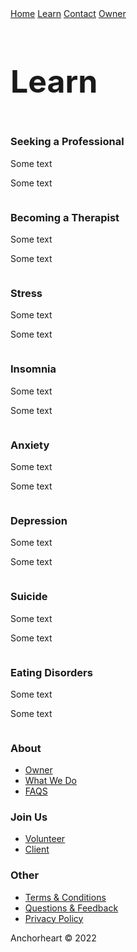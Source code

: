<html lang="en">
<head>
<link href="//maxcdn.bootstrapcdn.com/bootstrap/4.1.1/css/bootstrap.min.css" rel="stylesheet" id="bootstrap-css">
<script src="//maxcdn.bootstrapcdn.com/bootstrap/4.1.1/js/bootstrap.min.js"></script>
<script src="//cdnjs.cloudflare.com/ajax/libs/jquery/3.2.1/jquery.min.js"></script>
<title>Anchorheart</title>
<meta charset="utf-8">
<meta name="viewport" content="width=device-width, initial-scale=1">
<meta name="author" content="Taybah Mohammad">
<meta name="viewport" content="width=device-width, initial-scale=1">
<link rel="stylesheet" href="https://cdnjs.cloudflare.com/ajax/libs/font-awesome/4.7.0/css/font-awesome.min.css">
<meta name="viewport" content="width=device-width, initial-scale=1">
<script src="https://cdnjs.cloudflare.com/ajax/libs/jquery/3.2.1/jquery.min.js"></script>
    <script src="https://cdnjs.cloudflare.com/ajax/libs/twitter-bootstrap/4.1.3/js/bootstrap.bundle.min.js"></script>
<style>

* {
  box-sizing: border-box;
}

/* Float four columns side by side */
.column {
  float: left;
  width: 25%;
  padding: 0 10px;
}

/* Remove extra left and right margins, due to padding */
.row {margin: 0 -5px;}

/* Clear floats after the columns */
.row:after {
  content: "";
  display: table;
  clear: both;
}

/* Responsive columns */
@media screen and (max-width: 600px) {
  .column {
    width: 100%;
    display: block;
    margin-bottom: 20px;
  }
}

/* Style the counter cards */
.card {
  box-shadow: 0 4px 8px 0 rgba(0, 0, 0, 0.2);
  padding: 16px;
  text-align: center;
  background-color: #f1f1f1;
}

 body {
  margin: 0;
  font-family: Arial, Helvetica, sans-serif;
}

.topnav {
  overflow: hidden;
  background-color: #333;
}

.topnav a {
  float: left;
  display: block;
  color: ##f1f1f1;
  text-align: center;
  padding: 14px 16px;
  text-decoration: none;
  font-size: 17px;
}

.topnav a:hover {
  background-color: #ddd;
  color: black;
}

.topnav a.active {
  background-color: #04AA6D;
  color: white;
}

.topnav .icon {
  display: none;
}

@media screen and (max-width: 600px) {
  .topnav a:not(:first-child) {display: none;}
  .topnav a.icon {
    float: right;
    display: block;
  }
}

@media screen and (max-width: 600px) {
  .topnav.responsive {position: relative;}
  .topnav.responsive .icon {
    position: absolute;
    right: 0;
    top: 0;
  }
  .topnav.responsive a {
    float: none;
    display: block;
    text-align: left;
  }
}


/*style the list in the footer*/
nav2 {
  text-align: center;
  width: 500%;
  height: 200px; /* only for demonstration, should be removed */
  background: ;
  padding: 20px;
}

/* Style the list inside the menu */
nav ul {
  list-style-type: none;
  padding: 0;
}

article {
  float: left;
  padding: 20px;
  width: 100%;
  background-color: #f1f1f1;
}

/* Clear floats after the columns */
section::after {
  content: "";
  display: table;
  clear: both;
}

/* Responsive layout - makes the two columns/boxes stack on top of each other instead of next to each other, on small screens */
@media (max-width: 600px) {
  nav, article {
    width: 100%;
    height: auto;
  }
}

</style>
</head>
<body>

<div class="topnav" id="myTopnav">
  <a href="https://anchor-heart.github.io/index.html" class="active">Home</a>
  <a href="#Learn">Learn</a>
  <a href="https://anchor-heart.github.io/message.html">Contact</a>
  <a href="https://anchor-heart.github.io/owner.html">Owner</a>
  <a href="javascript:void(0);" class="icon" onclick="myFunction()">
    <i class="fa fa-bars"></i>
  </a>
</div>

<script>
function myFunction() {
  var x = document.getElementById("myTopnav");
  if (x.className === "topnav") {
    x.className += " responsive";
  } else {
    x.className = "topnav";
  }
}
</script>

 <h1 style="font-size:50px;">Learn</h1>
  </header>


<div class="row">
  <div class="column">
    <div class="card">
      <h3>Seeking a Professional</h3>
      <p>Some text</p>
      <p>Some text</p>
    </div>
  </div>

  <div class="column">
    <div class="card">
      <h3>Becoming a Therapist</h3>
      <p>Some text</p>
      <p>Some text</p>
    </div>
  </div>
  
  <div class="column">
    <div class="card">
      <h3>Stress</h3>
      <p>Some text</p>
      <p>Some text</p>
    </div>
  </div>
  
  <div class="column">
    <div class="card">
      <h3>Insomnia</h3>
      <p>Some text</p>
      <p>Some text</p>
    </div>
  </div>
</div>

<div class="row">
  <div class="column">
    <div class="card">
      <h3>Anxiety</h3>
      <p>Some text</p>
      <p>Some text</p>
    </div>
  </div>

  <div class="column">
    <div class="card">
      <h3>Depression</h3>
      <p>Some text</p>
      <p>Some text</p>
    </div>
  </div>
  
  <div class="column">
    <div class="card">
      <h3>Suicide</h3>
      <p>Some text</p>
      <p>Some text</p>
    </div>
  </div>
  
  <div class="column">
    <div class="card">
      <h3>Eating Disorders</h3>
      <p>Some text</p>
      <p>Some text</p>
    </div>
  </div>
</div>

</body>
</html>

<div class="footer-clean">
    <footer>
        <div class="container">
            <div class="row justify-content-center">
                    <div class="col-sm-4 col-md-3 item">
                        <h3>About</h3>
                        <ul>
                            <li><a href="https://anchor-heart.github.io/owner.html">Owner</a></li>
                            <li><a href="#">What We Do</a></li>
                            <li><a href="https://anchor-heart.github.io/FAQS.html">FAQS</a></li>
                        </ul>
                    </div>
                    <div class="col-sm-4 col-md-3 item">
                        <h3>Join Us</h3>
                        <ul>
                            <li><a href="https://anchor-heart.github.io/volunteer.html">Volunteer</a></li>
                            <li><a href="https://anchor-heart.github.io/client.html">Client</a></li>
                        </ul>
                    </div>
                    <div class="col-sm-4 col-md-3 item">
                        <h3>Other</h3>
                        <ul>
                            <li><a href="https://anchor-heart.github.io/terms.html">Terms & Conditions</a></li>
                            <li><a href="https://anchor-heart.github.io/message.html">Questions & Feedback</a></li>
                            <li><a href="#">Privacy Policy</a></li>
                        </ul>
                    </div>
                    <div class="col-lg-3 item social"><a href="#"><i class="icon ion-social-facebook"></i></a><a href="#"><i class="icon ion-social-twitter"></i></a><a href="#"><i class="icon ion-social-snapchat"></i></a><a href="#"><i class="icon ion-social-instagram"></i></a>
                        <p class="copyright">Anchorheart © 2022</p>
                    </div>
                </div>
            </div>
        </footer>
    </div>
    
</body>
</html>

<!-- Credit to https://epicbootstrap.com/snippets/footer-with-columns -->
